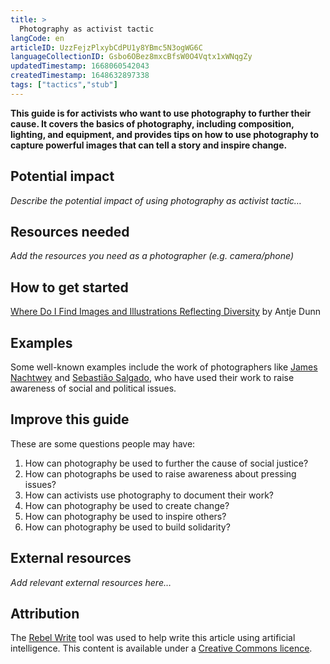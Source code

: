 ```yaml
---
title: >
  Photography as activist tactic
langCode: en
articleID: UzzFejzPlxybCdPU1y8YBmc5N3ogWG6C
languageCollectionID: Gsbo6OBez8mxcBfsW0O4Vqtx1xWNqgZy
updatedTimestamp: 1668060542043
createdTimestamp: 1648632897338
tags: ["tactics","stub"]
---
```


**This guide is for activists who want to use photography to further their cause. It covers the basics of photography, including composition, lighting, and equipment, and provides tips on how to use photography to capture powerful images that can tell a story and inspire change.**

## **Potential impact**

_Describe the potential impact of using photography as activist tactic…_

## **Resources needed**

_Add the resources you need as a photographer (e.g. camera/phone)_

## **How to get started**

[Where Do I Find Images and Illustrations Reflecting Diversity](https://commonslibrary.org/where-do-i-find-images-reflecting-diversity/) by Antje Dunn

## **Examples**

Some well-known examples include the work of photographers like [James Nachtwey](https://www.academia.edu/19564472/James_Nachtwey_Photojournalism_as_Impactful_Storytelling) and [Sebastião Salgado](https://www.youtube.com/watch?v=G6fRykp6nRQ), who have used their work to raise awareness of social and political issues.

## **Improve this guide**

These are some questions people may have:

1.  How can photography be used to further the cause of social justice?
2.  How can photographs be used to raise awareness about pressing issues?
3.  How can activists use photography to document their work?
4.  How can photography be used to create change?
5.  How can photography be used to inspire others?
6.  How can photography be used to build solidarity?

## **External resources**

_Add relevant external resources here…_

## **Attribution**

The [Rebel Write](https://write.rebel.tools/) tool was used to help write this article using artificial intelligence. This content is available under a [Creative Commons licence](https://creativecommons.org/licenses/by-nc-sa/4.0/).